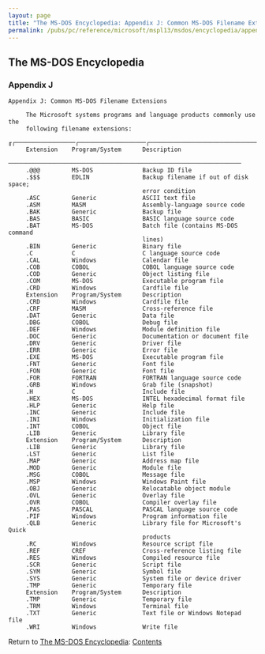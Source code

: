 ```yaml
---
layout: page
title: "The MS-DOS Encyclopedia: Appendix J: Common MS-DOS Filename Extensions"
permalink: /pubs/pc/reference/microsoft/mspl13/msdos/encyclopedia/appendix-j/
---
```


The MS-DOS Encyclopedia
-----------------------

### Appendix J

	Appendix J: Common MS-DOS Filename Extensions
	
	     The Microsoft systems programs and language products commonly use the
	     following filename extensions:
	
	╓┌─────────────────┌───────────────────┌─────────────────────────────────────╖
	     Extension    Program/System      Description
	     ──────────────────────────────────────────────────────────────────
	     .@@@         MS-DOS              Backup ID file
	     .$$$         EDLIN               Backup filename if out of disk space;
	                                      error condition
	     .ASC         Generic             ASCII text file
	     .ASM         MASM                Assembly-language source code
	     .BAK         Generic             Backup file
	     .BAS         BASIC               BASIC language source code
	     .BAT         MS-DOS              Batch file (contains MS-DOS command
	                                      lines)
	     .BIN         Generic             Binary file
	     .C           C                   C language source code
	     .CAL         Windows             Calendar file
	     .COB         COBOL               COBOL language source code
	     .COD         Generic             Object listing file
	     .COM         MS-DOS              Executable program file
	     .CRD         Windows             Cardfile file
	     Extension    Program/System      Description
	     .CRD         Windows             Cardfile file
	     .CRF         MASM                Cross-reference file
	     .DAT         Generic             Data file
	     .DBG         COBOL               Debug file
	     .DEF         Windows             Module definition file
	     .DOC         Generic             Documentation or document file
	     .DRV         Generic             Driver file
	     .ERR         Generic             Error file
	     .EXE         MS-DOS              Executable program file
	     .FNT         Generic             Font file
	     .FON         Generic             Font file
	     .FOR         FORTRAN             FORTRAN language source code
	     .GRB         Windows             Grab file (snapshot)
	     .H           C                   Include file
	     .HEX         MS-DOS              INTEL hexadecimal format file
	     .HLP         Generic             Help file
	     .INC         Generic             Include file
	     .INI         Windows             Initialization file
	     .INT         COBOL               Object file
	     .LIB         Generic             Library file
	     Extension    Program/System      Description
	     .LIB         Generic             Library file
	     .LST         Generic             List file
	     .MAP         Generic             Address map file
	     .MOD         Generic             Module file
	     .MSG         COBOL               Message file
	     .MSP         Windows             Windows Paint file
	     .OBJ         Generic             Relocatable object module
	     .OVL         Generic             Overlay file
	     .OVR         COBOL               Compiler overlay file
	     .PAS         PASCAL              PASCAL language source code
	     .PIF         Windows             Program information file
	     .QLB         Generic             Library file for Microsoft's Quick
	                                      products
	     .RC          Windows             Resource script file
	     .REF         CREF                Cross-reference listing file
	     .RES         Windows             Compiled resource file
	     .SCR         Generic             Script file
	     .SYM         Generic             Symbol file
	     .SYS         Generic             System file or device driver
	     .TMP         Generic             Temporary file
	     Extension    Program/System      Description
	     .TMP         Generic             Temporary file
	     .TRM         Windows             Terminal file
	     .TXT         Generic             Text file or Windows Notepad file
	     .WRI         Windows             Write file
	
Return to [The MS-DOS Encyclopedia](../): [Contents](../#contents)
